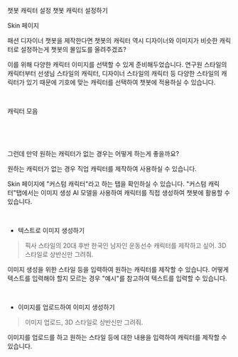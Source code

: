 챗봇 캐릭터 설정
챗봇 캐릭터 설정하기
‍

Skin 페이지

패션 디자이너 챗봇을 제작한다면 챗봇의 캐릭터 역시 디자이너와 이미지가 비슷한 캐릭터로 설정하는게 챗봇의 몰입도를 올려주겠죠?

이를 위해 다양한 캐릭터 이미지를 선택할 수 있게 준비해두었습니다. 연구원 스타일의 캐릭터부터 선생님 스타일의 캐릭터, 디자이너 스타일의 캐릭터 등 다양한 스타일의 캐릭터가 있기 때문에 기호에 맞는 캐릭터를 선택하여 챗봇에 적용하실 수 있습니다.

‍

캐릭터 모음



‍

‍

그런데 만약 원하는 캐릭터가 없는 경우는 어떻게 하는게 좋을까요?

원하는 캐릭터가 없는 경우 직업 캐릭터를 제작하여 사용하실 수 있습니다.

Skin 페이지에 "커스텀 캐릭터"라고 하는 탭을 확인하실 수 있습니다. "커스텀 캐릭터"탭에서는 이미지 생성 AI 모델을 사용하여 캐릭터를 직접 생성하여 챗봇에 활용할 수 있습니다.

‍

- 텍스트로 이미지 생성하기

> 픽사 스타일의 20대 후반 한국인 남자인 운동선수 캐릭터를 제작하고 싶어. 3D 스타일로 상반신만 그려줘.

이미지 생성을 위한 스타일 등을 입력하여 원하는 캐릭터를 제작할 수 있습니다. 어떻게 텍스트를 입력해야 할지 모르는 경우 "예시"를 참고하여 텍스트를 입력할 수 있습니다.

‍

- 이미지를 업로드하여 이미지 생성하기

> 이미지 업로드, 3D 스타일로 상반신만 그려줘.

이미지를 업로드를 하고 원하는 스타일 등에 대한 내용을 입력하여 캐릭터를 제작할 수 있습니다.

‍